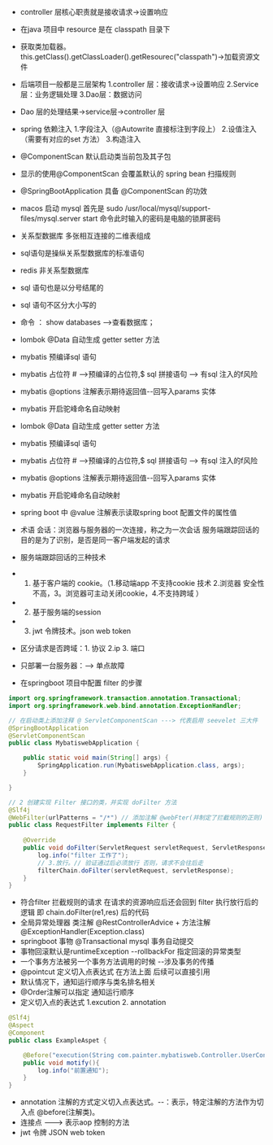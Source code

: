 - controller 层核心职责就是接收请求->设置响应
- 在java 项目中 resource 是在 classpath 目录下
- 获取类加载器。this.getClass().getClassLoader().getResourec("classpath")->加载资源文件
- 后端项目一般都是三层架构 1.controller 层：接收请求->设置响应 2.Service层：业务逻辑处理 3.Dao层：数据访问
- Dao 层的处理结果->service层->controller 层
- spring 依赖注入 1.字段注入（@Autowrite 直接标注到字段上） 2.设值注入（需要有对应的set 方法） 3.构造注入
- @ComponentScan 默认启动类当前包及其子包
- 显示的使用@ComponentScan 会覆盖默认的 spring bean 扫描规则
- @SpringBootApplication 具备 @ComponentScan 的功效
- macos 启动 mysql 首先是 sudo /usr/local/mysql/support-files/mysql.server start 命令此时输入的密码是电脑的锁屏密码
- 关系型数据库 多张相互连接的二维表组成
- sql语句是操纵关系型数据库的标准语句
- redis 非关系型数据库
- sql 语句也是以分号结尾的
- sql 语句不区分大小写的
- 命令 ： show databases -->查看数据库；
- lombok @Data 自动生成 getter setter 方法

- mybatis 预编译sql 语句
- mybatis 占位符 # -->预编译的占位符,$ sql 拼接语句 --> 有sql 注入的f风险
- mybatis @options 注解表示期待返回值--回写入params 实体
- mybatis 开启驼峰命名自动映射
- lombok @Data 自动生成 getter setter 方法
- mybatis 预编译sql 语句
- mybatis 占位符 # -->预编译的占位符,$ sql 拼接语句 --> 有sql 注入的f风险
- mybatis @options 注解表示期待返回值--回写入params 实体
- mybatis 开启驼峰命名自动映射
- spring boot 中 @value 注解表示读取spring boot 配置文件的属性值
- 术语 会话：浏览器与服务器的一次连接，称之为一次会话 服务端跟踪回话的目的是为了识别，是否是同一客户端发起的请求
- 服务端跟踪回话的三种技术
- 1. 基于客户端的 cookie。（1.移动端app 不支持cookie 技术 2.浏览器 安全性不高，3。浏览器可主动关闭cookie，4.不支持跨域 ）
- 2. 基于服务端的session
- 3. jwt 令牌技术。json web token
- 区分请求是否跨域：1. 协议 2.ip 3. 端口
- 只部署一台服务器：--> 单点故障
-  在springboot 项目中配置 filter 的步骤

```java
import org.springframework.transaction.annotation.Transactional;
import org.springframework.web.bind.annotation.ExceptionHandler;

// 在启动类上添加注释 @ ServletComponentScan ---> 代表启用 seevelet 三大件
@SpringBootApplication
@ServletComponentScan
public class MybatiswebApplication {

    public static void main(String[] args) {
        SpringApplication.run(MybatiswebApplication.class, args);
    }

}

// 2 创建实现 Filter 接口的类，并实现 doFilter 方法
@Slf4j
@WebFilter(urlPatterns = "/*") // 添加注解 @webFter(并制定了拦截规则的正则)
public class RequestFilter implements Filter {
  
    @Override
    public void doFilter(ServletRequest servletRequest, ServletResponse servletResponse, FilterChain filterChain) throws IOException, ServletException {
        log.info("filter 工作了");
        // 3.放行。// 验证通过后必须放行 否则，请求不会往后走
        filterChain.doFilter(servletRequest, servletResponse);
    }
}


```
- 符合filter 拦截规则的请求 在请求的资源响应后还会回到 filter 执行放行后的逻辑 即 chain.doFilter(re1,res) 后的代码
- 全局异常处理器  类注解 @RestControllerAdvice +  方法注解 @ExceptionHandler(Exception.class)
- springboot 事物   @Transactional mysql 事务自动提交
- 事物回滚默认是runtimeException --rollbackFor 指定回滚的异常类型
- 一个事务方法被另一个事务方法调用的时候 --涉及事务的传播
- @pointcut 定义切入点表达式 在方法上面 后续可以直接引用
- 默认情况下，通知运行顺序与类名排名相关
- @Order注解可以指定 通知运行顺序
- 定义切入点的表达式 1.excution   2. annotation 
```java
@Slf4j
@Aspect
@Component
public class ExampleAspet {

    @Before("execution(String com.painter.mybatisweb.Controller.UserController.*() )")
    public void motify(){
        log.info("前置通知");
    }
}


```
- annotation 注解的方式定义切入点表达式。--：表示，特定注解的方法作为切入点 @before(注解类)。
- 连接点 ---> 表示aop 控制的方法
- jwt 令牌 JSON web token